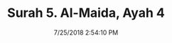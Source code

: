 ---
title       : "Surah 5. Al-Maida, Ayah 4"
date        : 7/25/2018 2:54:10 PM
draft       : false
type        : "quran"
layout      : "compare"
BookCode    : "CMP"
SurahNumber : "5"
AyahNumber  : "4"
TotalAyah   : "120"
---
